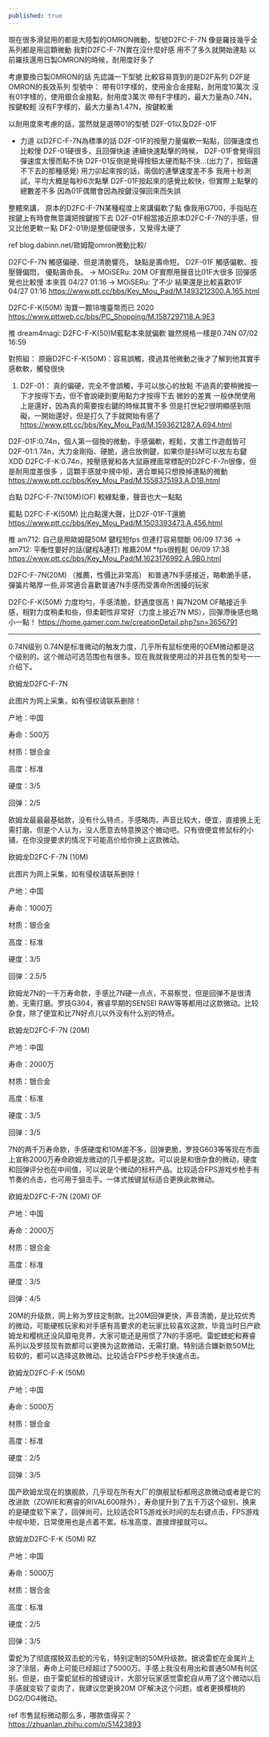```yaml
---
published: true
---
```

現在很多滑鼠用的都是大陸製的OMRON微動，型號D2FC-F-7N
像是羅技幾乎全系列都是用這顆微動
我對D2FC-F-7N實在沒什麼好感
用不了多久就開始連點
以前羅技還用日製OMRON的時候，耐用度好多了


考慮要換日製OMRON的話
先認識一下型號
比較容易買到的是D2F系列
D2F是OMRON的長效系列
型號中：
帶有01字樣的，使用金合金接點，耐用度10萬次
沒有01字樣的，使用銀合金接點，耐用度3萬次
帶有F字樣的，最大力量為0.74N，按鍵較輕
沒有F字樣的，最大力量為1.47N，按鍵較重

以耐用度來考慮的話，當然就是選帶01的型號
D2F-01以及D2F-01F


* 力道
以D2FC-F-7N為標準的話
D2F-01F的按壓力量偏軟一點點，回彈速度也比較慢
D2F-01硬很多，且回彈快速
連續快速點擊的時候，
D2F-01F會覺得回彈速度太慢而點不快
D2F-01反倒是覺得按鈕太硬而點不快…(出力了，按鈕還不下去的那種感覺)
用力卯起來按的話，兩個的連擊速度差不多
我用十秒測試，平均大概是每秒6次點擊
D2F-01F按起來的感覺比較快，但實際上點擊的總數差不多
因為01F偶爾會因為按鍵沒彈回來而失誤

整體來講，
原本的D2FC-F-7N某種程度上來講偏軟了點
像我用G700，手指貼在按鍵上有時會無意識把按鍵按下去
D2F-01F相當接近原本D2FC-F-7N的手感，但又比他更軟一點
DF2-01則是整個硬很多，又覺得太硬了

ref
blog.dabinn.net/歐姆龍omron微動比較/


D2FC-F-7N
觸感偏硬、但是清脆響亮，
缺點是壽命短。
D2F-01F
觸感偏軟、按壓聲偏悶，
優點壽命長。
→ MOiSERu: 20M OF實際用聲音比01F大很多 回彈感覺也比較慢 本來買 04/27 01:16
→ MOiSERu: 了不少 結果還是比較喜歡01F 04/27 01:16
  https://www.ptt.cc/bbs/Key_Mou_Pad/M.1493212300.A.165.html

D2FC-F-K(50M) 淘寶一顆18塊臺幣而已  2020
  https://www.pttweb.cc/bbs/PC_Shopping/M.1587297118.A.9E3
  
推 dream4magi: D2FC-F-K(50)M藍點本來就偏軟 雖然規格一樣是0.74N 07/02 16:59

對照組：
原廠D2FC-F-K(50M)：容易誤觸，摸過其他微動之後才了解到他其實手感軟軟，觸發很快

1. D2F-01：
真的偏硬，完全不會誤觸，手可以放心的放鬆
不過真的要稍微按一下才按得下去，但不會說硬到要用點力才按得下去 微妙的差異
一般休閒使用上是還好，因為真的需要按右鍵的時候其實不多
但是打世紀2很明顯感到阻礙，一開始還好，但是打久了手就開始有感了
  https://www.ptt.cc/bbs/Key_Mou_Pad/M.1593621287.A.694.html
  
D2F-01F:0.74n，個人第一個換的微動，手感偏軟，輕鬆，文書工作遊戲皆可
D2F-01:1.74n，大力金剛指、硬脆，適合放側鍵，如果你是抖M可以放左右鍵XDD
D2FC-F-K:0.74n，按壓感覺和各大鼠廠裡面常標配的D2FC-F-7n很像，但是耐用度差很多
，這顆手感就中規中矩，適合單純只想換掉連點的微動
  https://www.ptt.cc/bbs/Key_Mou_Pad/M.1558375193.A.D1B.html
  
白點 D2FC-F-7N(10M)(OF)
較綠點重，聲音也大一點點

藍點 D2FC-F-K(50M)
比白點還大聲，比D2F-01F-T還脆
  https://www.ptt.cc/bbs/Key_Mou_Pad/M.1503393473.A.456.html
  
推 am712: 自己是用歐姆龍50M 鍵程短fps 但連打容易間斷 06/09 17:36
→ am712: 平衡性要好的話(鍵程&連打) 推薦20M *fps很輕鬆 06/09 17:38
  https://www.ptt.cc/bbs/Key_Mou_Pad/M.1623176992.A.9B0.html
  
D2FC-F-7N(20M)
（推薦，性價比非常高）
和普通7N手感接近，略軟脆手感，彈簧片略厚一些,非常適合喜歡普通7N手感而受壽命所困擾的玩家

D2FC-F-K(50M)
力度均勻，手感清脆，舒適度很高！與7N20M OF略接近手感，相對力度稍柔和些，但柔韌性非常好（力度上接近7N MS），回彈滯後感也略小一點！
  https://home.gamer.com.tw/creationDetail.php?sn=3656791
  
---
0.74N级别
0.74N是标准微动的触发力度，几乎所有鼠标使用的OEM微动都是这个级别的。这个微动可选范围也有很多。现在我就我使用过的并且在售的型号一一介绍下。



欧姆龙D2FC-F-7N



此图片为网上采集，如有侵权请联系删除！

产地：中国

寿命：500万

材质：银合金

高度：标准

硬度：3/5

回弹：2/5

欧姆龙最最最基础款，没有什么特点，手感略肉，声音比较大，便宜，直接换上无需打磨。但是个人认为，没人愿意去特意换这个微动吧。只有很便宜修鼠标的小铺，在你没提要求的情况下可能高价给你换上这款微动。



欧姆龙D2FC-F-7N (10M)



此图片为网上采集，如有侵权请联系删除！

产地：中国

寿命：1000万

材质：银合金

高度：标准

硬度：3/5

回弹：2.5/5

欧姆龙7N的一千万寿命款，手感比7N硬一点点，不易察觉，但是回弹不是很清脆，无需打磨。罗技G304，赛睿早期的SENSEI RAW等等都用过这款微动。比较杂食，除了便宜和比7N好点儿以外没有什么别的特点。



欧姆龙D2FC-F-7N (20M)





产地：中国

寿命：2000万

材质：银合金

高度：标准

硬度：3/5

回弹：3/5

7N的两千万寿命款，手感硬度和10M差不多，回弹更脆，罗技G603等等现在市面上宣称2000万寿命欧姆龙微动的几乎都是这款。可以说是和很杂食的微动，硬度和回弹评分也在中间值，可以说是个微动的标杆产品。比较适合FPS游戏步枪手有节奏的点击，也可用于狙击手。一体式按键鼠标适合更换此款微动。



欧姆龙D2FC-F-7N (20M) OF





产地：中国

寿命：2000万

材质：银合金

高度：标准

硬度：3/5

回弹：4/5

20M的升级款，网上称为罗技定制款。比20M回弹更快，声音清脆，是比较优秀的微动，可能硬核玩家和对手感有高要求的老玩家比较喜欢这款，毕竟当时日产欧姆龙和樱桃还没风靡电竞界，大家可能还是用惯了7N的手感吧。雷蛇蝰蛇和赛睿系列以及罗技现有款都可以更换为这款微动，无需打磨。特别适合嫌新款50M比较软的，都可以选择这款微动。比较适合FPS步枪手快速点击。



欧姆龙D2FC-F-K (50M)





产地：中国

寿命：5000万

材质：银合金

高度：标准

硬度：2/5

回弹：3/5

国产欧姆龙现在的旗舰款，几乎现在所有大厂的旗舰鼠标都用这款微动或者是它的改进款（ZOWIE和赛睿的RIVAL600除外），寿命提升到了五千万这个级别，换来的是硬度软下来了，回弹尚可。比较适合RTS游戏长时间的左右键点击，FPS游戏中规中矩，日常使用也是点着不累。标准高度，直接焊接就可以。



欧姆龙D2FC-F-K (50M) RZ





产地：中国

寿命：5000万

材质：银合金

高度：标准

硬度：2/5

回弹：3/5

雷蛇为了彻底摆脱双击蛇的污名，特别定制的50M升级款。据说雷蛇在金属片上涂了涂层，寿命上可能已经超过了5000万。手感上我没有用出和普通50M有何区别。但是，由于雷蛇鼠标的按键设计，大部分玩家感觉雷蛇自从用了这个微动以后手感就变软了变肉了，我建议您更换20M OF解决这个问题，或者更换樱桃的DG2/DG4微动。

ref
市售鼠标微动那么多，哪款值得买？
https://zhuanlan.zhihu.com/p/51423893